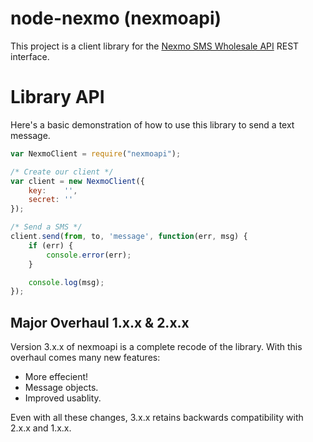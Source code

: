 # node-nexmo (nexmoapi)

This project is a client library for the [Nexmo SMS Wholesale API](http://nexmo.com) REST interface.

# Library API
Here's a basic demonstration of how to use this library to send a text message.

```javascript
var NexmoClient = require("nexmoapi");

/* Create our client */
var client = new NexmoClient({
	key:	'',
	secret:	''
});

/* Send a SMS */
client.send(from, to, 'message', function(err, msg) {
	if (err) {
		console.error(err);
	}

	console.log(msg);
});
```

## Major Overhaul 1.x.x & 2.x.x
Version 3.x.x of nexmoapi is a complete recode of the library.  With this overhaul comes many new features:
* More effecient!
* Message objects.
* Improved usablity.

Even with all these changes, 3.x.x retains backwards compatibility with 2.x.x and 1.x.x.



